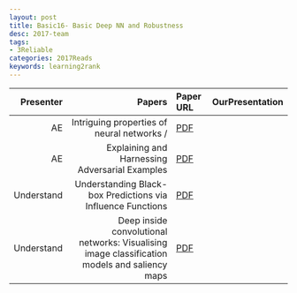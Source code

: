 ```yaml
---
layout: post
title: Basic16- Basic Deep NN and Robustness 
desc: 2017-team
tags:
- 3Reliable
categories: 2017Reads
keywords: learning2rank 
---
```




| Presenter | Papers | Paper URL| OurPresentation |
| -----: | ---------------------------: | :----- | :----- |
| AE |Intriguing properties of neural networks /  | [PDF](https://arxiv.org/abs/1312.6199) |  |
| AE | Explaining and Harnessing Adversarial Examples | [PDF](https://arxiv.org/abs/1412.6572) |  |
| Understand | Understanding Black-box Predictions via Influence Functions | [PDF](https://arxiv.org/abs/1703.04730) |  |
| Understand | Deep inside convolutional networks: Visualising image classification models and saliency maps | [PDF](https://arxiv.org/abs/1312.6034) |  |